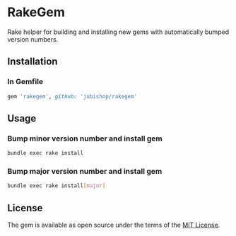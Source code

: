 # RakeGem

Rake helper for building and installing new gems with automatically bumped version numbers.

## Installation

### In Gemfile

```ruby
gem 'rakegem', github: 'jubishop/rakegem'
```

## Usage

### Bump minor version number and install gem

```sh
bundle exec rake install
```

### Bump major version number and install gem

```sh
bundle exec rake install[major]
```

## License

The gem is available as open source under the terms of the [MIT License](https://opensource.org/licenses/MIT).
